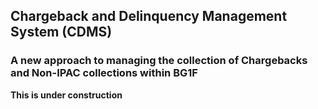 ## Chargeback and Delinquency Management System (CDMS)

### A new approach to managing the collection of Chargebacks and Non-IPAC collections within BG1F

**This is under construction**


